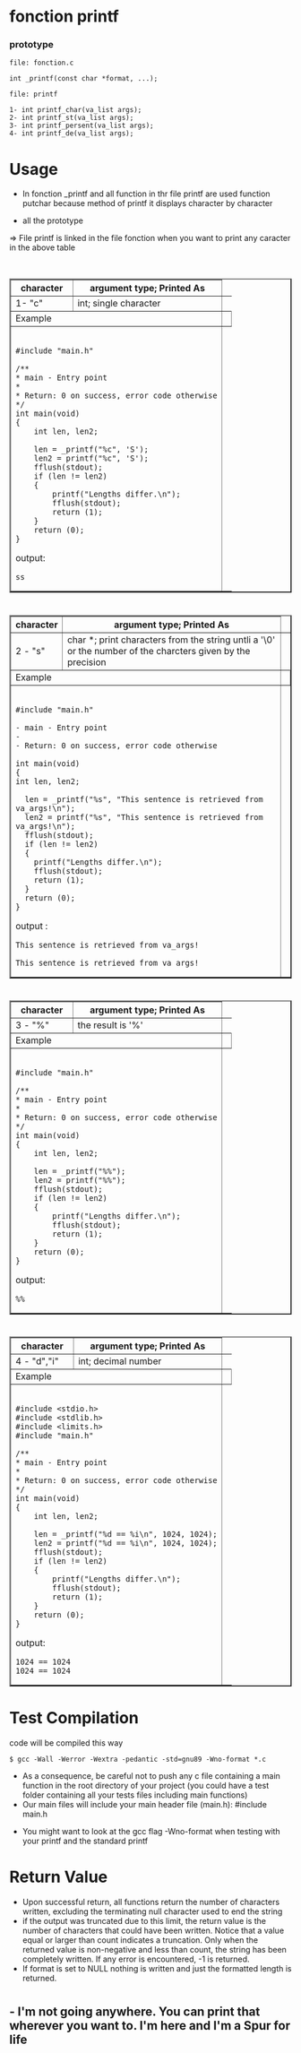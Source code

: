 <h1> fonction printf </h1>

<h3>prototype</h3>

```
file: fonction.c

int _printf(const char *format, ...);
```

```
file: printf

1- int printf_char(va_list args);
2- int printf_st(va_list args);
3- int printf_persent(va_list args);
4- int printf_de(va_list args);
```

# Usage

- In fonction \_printf and all function in thr file printf are used function putchar because method of printf it displays character by character
  <br>

- all the prototype

<p>=> File printf is linked in  the file fonction when you want to print any caracter in the above table</p>
<br>
<table border="2">
	<thead>
		<tr>
			<th>character</th>
			<th>argument type; Printed As</th>
		</tr>
	</thead>
	<tbody>
		<tr>
			<td>1- "c"</td>
			<td>int; single character</td>
		</tr>   
		<tr>
			<td colspan="2">Example</td>
			<td></td>
		</tr>
		<tr>
			<td colspan="2"><br>

    #include "main.h"

    /**
    * main - Entry point
    *
    * Return: 0 on success, error code otherwise
    */
    int main(void)
    {
    	int len, len2;

    	len = _printf("%c", 'S');
    	len2 = printf("%c", 'S');
    	fflush(stdout);
    	if (len != len2)
    	{
    		printf("Lengths differ.\n");
    		fflush(stdout);
    		return (1);
    	}
    	return (0);
    }

output:

    ss

</td>
</tr>
</tbody>
</table>

#

<table border="2">
	<thead>
		<tr>
			<th>character</th>
			<th>argument type; Printed As</th>
		</tr>
	</thead>
	<tbody>
	   <td>2 - "s"</td>
		  <td>char *; print characters from the string untli a  '\0' or the number of the charcters given by the precision</td>
		  </tr>
		<tr>
			<td colspan="2">Example</td>
			<td></td>
		</tr>
<tr>
<td colspan="2"><br>

    #include "main.h"

    - main - Entry point
    -
    - Return: 0 on success, error code otherwise

    int main(void)
    {
    int len, len2;

      len = _printf("%s", "This sentence is retrieved from va_args!\n");
      len2 = printf("%s", "This sentence is retrieved from va_args!\n");
      fflush(stdout);
      if (len != len2)
      {
      	printf("Lengths differ.\n");
      	fflush(stdout);
      	return (1);
      }
      return (0);
    }

output :

    This sentence is retrieved from va_args!

    This sentence is retrieved from va_args!

</td>
</tr>
</tbody>
</table>

#

<table border="2">
	<thead>
		<tr>
			<th>character</th>
			<th>argument type; Printed As</th>
		</tr>
	</thead>
	<tbody>
<tr>
			<td>3 - "%"</td>
			<td>the result is '%'</td>
		  </tr>
			<td colspan="2">Example</td>
			<td></td>
		</tr>
<tr>
	<td colspan="2"><br>

    #include "main.h"

    /**
    * main - Entry point
    *
    * Return: 0 on success, error code otherwise
    */
    int main(void)
    {
    	int len, len2;

    	len = _printf("%%");
    	len2 = printf("%%");
    	fflush(stdout);
    	if (len != len2)
    	{
    		printf("Lengths differ.\n");
    		fflush(stdout);
    		return (1);
    	}
    	return (0);
    }

output:

    %%

</td>
</tr>
</tbody>
</table>

#

<table border="2">
	<thead>
		<tr>
			<th>character</th>
			<th>argument type; Printed As</th>
		</tr>
	</thead>
	<tbody>
	  <tr>
			  <td>4 - "d","i"</td>
			  <td>int; decimal number</tr>
		</tr>
			<td colspan="2">Example</td>
			<td></td>
		</tr>
<tr>
	<td colspan="2"><br>

    #include <stdio.h>
    #include <stdlib.h>
    #include <limits.h>
    #include "main.h"

    /**
    * main - Entry point
    *
    * Return: 0 on success, error code otherwise
    */
    int main(void)
    {
    	int len, len2;

    	len = _printf("%d == %i\n", 1024, 1024);
    	len2 = printf("%d == %i\n", 1024, 1024);
    	fflush(stdout);
    	if (len != len2)
    	{
    		printf("Lengths differ.\n");
    		fflush(stdout);
    		return (1);
    	}
    	return (0);
    }

output:

    1024 == 1024
    1024 == 1024

</td>
</tr>
</tbody>
</table>

# Test Compilation

code will be compiled this way

```
$ gcc -Wall -Werror -Wextra -pedantic -std=gnu89 -Wno-format *.c
```

- As a consequence, be careful not to push any c file containing a main function in the root directory of your project (you could have a test folder containing all your tests files including main functions)
- Our main files will include your main header file (main.h): #include main.h

* You might want to look at the gcc flag -Wno-format when testing with your printf and the standard printf

# Return Value

- Upon successful return, all functions return the number of characters written, excluding the terminating null character used to end the string
- if the output was truncated due to this limit, the return value is the number of characters that could have been written. Notice that a value equal or larger than count indicates a truncation. Only when the returned value is non-negative and less than count, the string has been completely written. If any error is encountered, -1 is returned.
- If format is set to NULL nothing is written and just the formatted length is returned.

#

<h2>- I'm not going anywhere. You can print that wherever you want to. I'm here and I'm a Spur for life <br> </h2>
